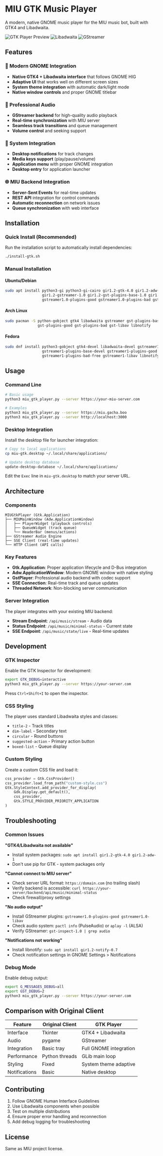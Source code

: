 # MIU GTK Music Player

A modern, native GNOME music player for the MIU music bot, built with GTK4 and Libadwaita.

![GTK Player Preview](https://img.shields.io/badge/GTK-4.0-blue) ![Libadwaita](https://img.shields.io/badge/Libadwaita-1.0-green) ![GStreamer](https://img.shields.io/badge/GStreamer-1.0-orange)

## Features

### 🎨 Modern GNOME Integration
- **Native GTK4 + Libadwaita interface** that follows GNOME HIG
- **Adaptive UI** that works well on different screen sizes
- **System theme integration** with automatic dark/light mode
- **Native window controls** and proper GNOME titlebar

### 🎵 Professional Audio
- **GStreamer backend** for high-quality audio playback
- **Real-time synchronization** with MIU server
- **Seamless track transitions** and queue management
- **Volume control** and seeking support

### 🔔 System Integration
- **Desktop notifications** for track changes
- **Media keys support** (play/pause/volume)
- **Application menu** with proper GNOME integration
- **Desktop entry** for application launcher

### 🌐 MIU Backend Integration
- **Server-Sent Events** for real-time updates
- **REST API** integration for control commands
- **Automatic reconnection** on network issues
- **Queue synchronization** with web interface

## Installation

### Quick Install (Recommended)

Run the installation script to automatically install dependencies:

```bash
./install-gtk.sh
```

### Manual Installation

#### Ubuntu/Debian
```bash
sudo apt install python3-gi python3-gi-cairo gir1.2-gtk-4.0 gir1.2-adw-1 \
                 gir1.2-gstreamer-1.0 gir1.2-gst-plugins-base-1.0 gir1.2-notify-0.7 \
                 gstreamer1.0-plugins-good gstreamer1.0-plugins-bad gstreamer1.0-libav
```

#### Arch Linux
```bash
sudo pacman -S python-gobject gtk4 libadwaita gstreamer gst-plugins-base \
               gst-plugins-good gst-plugins-bad gst-libav libnotify
```

#### Fedora
```bash
sudo dnf install python3-gobject gtk4-devel libadwaita-devel gstreamer1-devel \
                 gstreamer1-plugins-base-devel gstreamer1-plugins-good \
                 gstreamer1-plugins-bad-free gstreamer1-libav libnotify-devel
```

## Usage

### Command Line

```bash
# Basic usage
python3 miu_gtk_player.py --server https://your-miu-server.com

# Examples
python3 miu_gtk_player.py --server https://miu.gacha.boo
python3 miu_gtk_player.py --server http://localhost:3000
```

### Desktop Integration

Install the desktop file for launcher integration:

```bash
# Copy to local applications
cp miu-gtk.desktop ~/.local/share/applications/

# Update desktop database
update-desktop-database ~/.local/share/applications/
```

Edit the `Exec` line in `miu-gtk.desktop` to match your server URL.

## Architecture

### Components

```
MIUGtkPlayer (Gtk.Application)
├── MIUMainWindow (Adw.ApplicationWindow)
│   ├── PlayerWidget (playback controls)
│   ├── QueueWidget (track queue)
│   └── HeaderBar (menus/actions)
├── GStreamer Audio Engine
├── SSE Client (real-time updates)
└── HTTP Client (API calls)
```

### Key Features

- **Gtk.Application**: Proper application lifecycle and D-Bus integration
- **Adw.ApplicationWindow**: Modern GNOME window with native styling
- **GstPlayer**: Professional audio backend with codec support
- **SSE Connection**: Real-time track and queue updates
- **Threaded Network**: Non-blocking server communication

### Server Integration

The player integrates with your existing MIU backend:

- **Stream Endpoint**: `/api/music/stream` - Audio data
- **Status Endpoint**: `/api/music/minimal-status` - Current state
- **SSE Endpoint**: `/api/music/state/live` - Real-time updates

## Development

### GTK Inspector

Enable the GTK Inspector for development:

```bash
export GTK_DEBUG=interactive
python3 miu_gtk_player.py --server https://your-server.com
```

Press `Ctrl+Shift+I` to open the inspector.

### CSS Styling

The player uses standard Libadwaita styles and classes:

- `title-2` - Track titles
- `dim-label` - Secondary text
- `circular` - Round buttons
- `suggested-action` - Primary action button
- `boxed-list` - Queue display

### Custom Styling

Create a custom CSS file and load it:

```python
css_provider = Gtk.CssProvider()
css_provider.load_from_path("custom-style.css")
Gtk.StyleContext.add_provider_for_display(
    Gdk.Display.get_default(),
    css_provider,
    Gtk.STYLE_PROVIDER_PRIORITY_APPLICATION
)
```

## Troubleshooting

### Common Issues

**"GTK4/Libadwaita not available"**
- Install system packages: `sudo apt install gir1.2-gtk-4.0 gir1.2-adw-1`
- Don't use pip for GTK - system packages only

**"Cannot connect to MIU server"**
- Check server URL format: `https://domain.com` (no trailing slash)
- Verify backend is accessible: `curl https://your-server/backend/api/music/minimal-status`
- Check firewall/proxy settings

**"No audio output"**
- Install GStreamer plugins: `gstreamer1.0-plugins-good gstreamer1.0-libav`
- Check audio system: `pactl info` (PulseAudio) or `aplay -l` (ALSA)
- Verify GStreamer: `gst-inspect-1.0 | grep audio`

**"Notifications not working"**
- Install libnotify: `sudo apt install gir1.2-notify-0.7`
- Check notification settings in GNOME Settings > Notifications

### Debug Mode

Enable debug output:

```bash
export G_MESSAGES_DEBUG=all
export GST_DEBUG=2
python3 miu_gtk_player.py --server https://your-server.com
```

## Comparison with Original Client

| Feature | Original Client | GTK Player |
|---------|----------------|------------|
| Interface | Tkinter | GTK4 + Libadwaita |
| Audio | pygame | GStreamer |
| Integration | Basic tray | Full GNOME integration |
| Performance | Python threads | GLib main loop |
| Styling | Fixed | System theme adaptive |
| Notifications | Basic | Native desktop |

## Contributing

1. Follow GNOME Human Interface Guidelines
2. Use Libadwaita components when possible
3. Test on multiple distributions
4. Ensure proper error handling and reconnection
5. Add debug logging for troubleshooting

## License

Same as MIU project license.